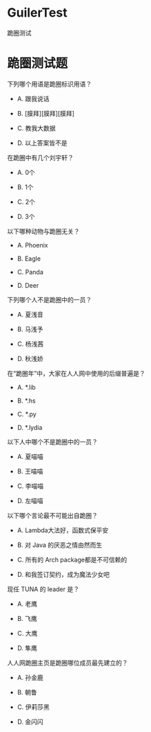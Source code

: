 # GuilerTest
跪圈测试

# 跪圈测试题

下列哪个用语是跪圈标识用语？

+ A. 跟我说话

+ B. [膜拜][膜拜][膜拜]

+ C. 教我大数据

+ D. 以上答案皆不是

在跪圈中有几个刘宇轩？

+ A. 0个

+ B. 1个

+ C. 2个

+ D. 3个

以下哪种动物与跪圈无关？

+ A. Phoenix

+ B. Eagle

+ C. Panda

+ D. Deer

下列哪个人不是跪圈中的一员？

+ A. 夏浅音

+ B. 马浅予

+ C. 杨浅茜

+ D. 秋浅娇

在“跪圈年”中，大家在人人网中使用的后缀普遍是？

+ A. *.lib

+ B. *.hs

+ C. *.py

+ D. *.lydia

以下人中哪个不是跪圈中的一员？

+ A. 夏喵喵

+ B. 王喵喵

+ C. 李喵喵

+ D. 左喵喵

以下哪个言论最不可能出自跪圈？

+ A. Lambda大法好，函数式保平安

+ B. 对 Java 的厌恶之情由然而生

+ C. 所有的 Arch package都是不可信赖的

+ D. 和我签订契约，成为魔法少女吧

现任 TUNA 的 leader 是？

+ A. 老鹰

+ B. 飞鹰

+ C. 大鹰

+ D. 隼鹰

人人网跪圈主页是跪圈哪位成员最先建立的？

+ A. 孙金鹿

+ B. 朝鲁

+ C. 伊莉莎黑

+ D. 金闪闪
